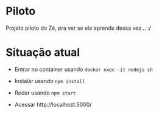 # Piloto

Projeto piloto do Zé, pra ver se ele aprende dessa vez... :/

# Situação atual

* Entrar no container usando `docker exec -it nodejs sh`

* Instalar usando `npm install`

* Rodar usando `npm start`

* Acessar http://localhost:5000/
